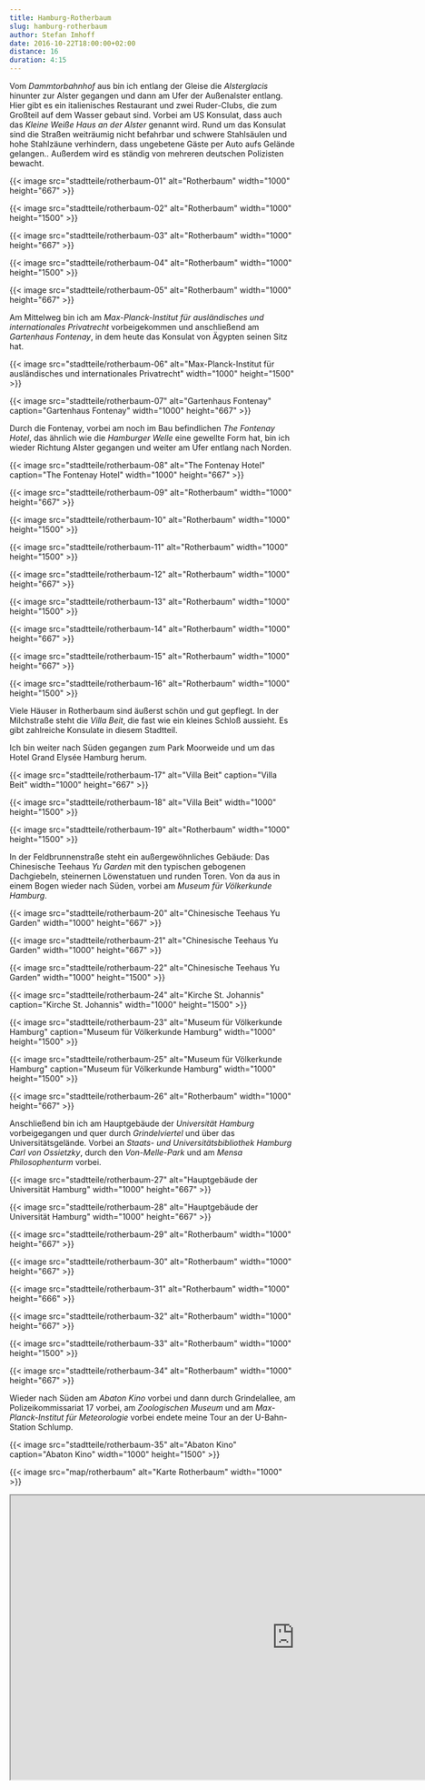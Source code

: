 ```yaml
---
title: Hamburg-Rotherbaum
slug: hamburg-rotherbaum
author: Stefan Imhoff
date: 2016-10-22T18:00:00+02:00
distance: 16
duration: 4:15
---
```


Vom *Dammtorbahnhof* aus bin ich entlang der Gleise die *Alsterglacis* hinunter zur Alster gegangen und dann am Ufer der Außenalster entlang. Hier gibt es ein italienisches Restaurant und zwei Ruder-Clubs, die zum Großteil auf dem Wasser gebaut sind. Vorbei am US Konsulat, dass auch das *Kleine Weiße Haus an der Alster* genannt wird. Rund um das Konsulat sind die Straßen weiträumig nicht befahrbar und schwere Stahlsäulen und hohe Stahlzäune verhindern, dass ungebetene Gäste per Auto aufs Gelände gelangen.. Außerdem wird es ständig von mehreren deutschen Polizisten bewacht.

{{< image src="stadtteile/rotherbaum-01" alt="Rotherbaum" width="1000" height="667" >}}

{{< image src="stadtteile/rotherbaum-02" alt="Rotherbaum" width="1000" height="1500" >}}

{{< image src="stadtteile/rotherbaum-03" alt="Rotherbaum" width="1000" height="667" >}}

{{< image src="stadtteile/rotherbaum-04" alt="Rotherbaum" width="1000" height="1500" >}}

{{< image src="stadtteile/rotherbaum-05" alt="Rotherbaum" width="1000" height="667" >}}

Am Mittelweg bin ich am *Max-Planck-Institut für ausländisches und internationales Privatrecht* vorbeigekommen und anschließend am *Gartenhaus Fontenay*, in dem heute das Konsulat von Ägypten seinen Sitz hat.

{{< image src="stadtteile/rotherbaum-06" alt="Max-Planck-Institut für ausländisches und internationales Privatrecht" width="1000" height="1500" >}}

{{< image src="stadtteile/rotherbaum-07" alt="Gartenhaus Fontenay" caption="Gartenhaus Fontenay" width="1000" height="667" >}}

Durch die Fontenay, vorbei am noch im Bau befindlichen *The Fontenay Hotel*, das ähnlich wie die *Hamburger Welle* eine gewellte Form hat, bin ich wieder Richtung Alster gegangen und weiter am Ufer entlang nach Norden.

{{< image src="stadtteile/rotherbaum-08" alt="The Fontenay Hotel" caption="The Fontenay Hotel" width="1000" height="667" >}}

{{< image src="stadtteile/rotherbaum-09" alt="Rotherbaum" width="1000" height="667" >}}

{{< image src="stadtteile/rotherbaum-10" alt="Rotherbaum" width="1000" height="1500" >}}

{{< image src="stadtteile/rotherbaum-11" alt="Rotherbaum" width="1000" height="1500" >}}

{{< image src="stadtteile/rotherbaum-12" alt="Rotherbaum" width="1000" height="667" >}}

{{< image src="stadtteile/rotherbaum-13" alt="Rotherbaum" width="1000" height="1500" >}}

{{< image src="stadtteile/rotherbaum-14" alt="Rotherbaum" width="1000" height="667" >}}

{{< image src="stadtteile/rotherbaum-15" alt="Rotherbaum" width="1000" height="667" >}}

{{< image src="stadtteile/rotherbaum-16" alt="Rotherbaum" width="1000" height="1500" >}}

Viele Häuser in Rotherbaum sind äußerst schön und gut gepflegt. In der Milchstraße steht die *Villa Beit*, die fast wie ein kleines Schloß aussieht. Es gibt zahlreiche Konsulate in diesem Stadtteil.

Ich bin weiter nach Süden gegangen zum Park Moorweide und um das Hotel Grand Elysée Hamburg herum.

{{< image src="stadtteile/rotherbaum-17" alt="Villa Beit" caption="Villa Beit" width="1000" height="667" >}}

{{< image src="stadtteile/rotherbaum-18" alt="Villa Beit" width="1000" height="1500" >}}

{{< image src="stadtteile/rotherbaum-19" alt="Rotherbaum" width="1000" height="1500" >}}

In der Feldbrunnenstraße steht ein außergewöhnliches Gebäude: Das Chinesische Teehaus *Yu Garden* mit den typischen gebogenen Dachgiebeln, steinernen Löwenstatuen und runden Toren. Von da aus in einem Bogen wieder nach Süden, vorbei am *Museum für Völkerkunde Hamburg*.

{{< image src="stadtteile/rotherbaum-20" alt="Chinesische Teehaus Yu Garden" width="1000" height="667" >}}

{{< image src="stadtteile/rotherbaum-21" alt="Chinesische Teehaus Yu Garden" width="1000" height="667" >}}

{{< image src="stadtteile/rotherbaum-22" alt="Chinesische Teehaus Yu Garden" width="1000" height="1500" >}}

{{< image src="stadtteile/rotherbaum-24" alt="Kirche St. Johannis" caption="Kirche St. Johannis" width="1000" height="1500" >}}

{{< image src="stadtteile/rotherbaum-23" alt="Museum für Völkerkunde Hamburg" caption="Museum für Völkerkunde Hamburg" width="1000" height="1500" >}}

{{< image src="stadtteile/rotherbaum-25" alt="Museum für Völkerkunde Hamburg" caption="Museum für Völkerkunde Hamburg" width="1000" height="1500" >}}

{{< image src="stadtteile/rotherbaum-26" alt="Rotherbaum" width="1000" height="667" >}}

Anschließend bin ich am Hauptgebäude der *Universität Hamburg* vorbeigegangen und quer durch *Grindelviertel* und über das Universitätsgelände. Vorbei an *Staats- und Universitätsbibliothek Hamburg Carl von Ossietzky*, durch den *Von-Melle-Park* und am *Mensa Philosophenturm* vorbei.

{{< image src="stadtteile/rotherbaum-27" alt="Hauptgebäude der Universität Hamburg" width="1000" height="667" >}}

{{< image src="stadtteile/rotherbaum-28" alt="Hauptgebäude der Universität Hamburg" width="1000" height="667" >}}

{{< image src="stadtteile/rotherbaum-29" alt="Rotherbaum" width="1000" height="667" >}}

{{< image src="stadtteile/rotherbaum-30" alt="Rotherbaum" width="1000" height="667" >}}

{{< image src="stadtteile/rotherbaum-31" alt="Rotherbaum" width="1000" height="666" >}}

{{< image src="stadtteile/rotherbaum-32" alt="Rotherbaum" width="1000" height="667" >}}

{{< image src="stadtteile/rotherbaum-33" alt="Rotherbaum" width="1000" height="1500" >}}

{{< image src="stadtteile/rotherbaum-34" alt="Rotherbaum" width="1000" height="667" >}}

Wieder nach Süden am *Abaton Kino* vorbei und dann durch Grindelallee, am Polizeikommissariat 17 vorbei, am *Zoologischen Museum* und am *Max-Planck-Institut für Meteorologie* vorbei endete meine Tour an der U-Bahn-Station Schlump.

{{< image src="stadtteile/rotherbaum-35" alt="Abaton Kino" caption="Abaton Kino" width="1000" height="1500" >}}

{{< image src="map/rotherbaum" alt="Karte Rotherbaum" width="1000" >}}

<iframe class="map" src="https://www.google.com/maps/d/u/0/embed?mid=11jjb8Lljf57P78rxMt0Er3Mn944" width="1000" height="500"></iframe>
